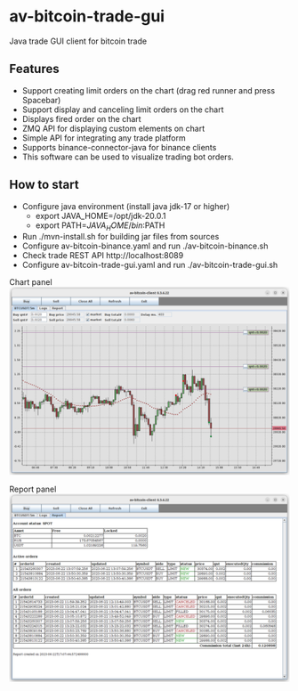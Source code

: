 # av-bitcoin-trade-gui

Java trade GUI client for bitcoin trade

## Features
- Support creating limit orders on the chart (drag red runner and press Spacebar)
- Support display and canceling limit orders on the chart
- Displays fired order on the chart
- ZMQ API for displaying custom elements on chart
- Simple API for integrating any trade platform
- Supports binance-connector-java for binance clients
- This software can be used to visualize trading bot orders.

## How to start
- Configure java environment (install java jdk-17 or higher)
  - export JAVA_HOME=/opt/jdk-20.0.1
  - export PATH=$JAVA_HOME/bin:$PATH
- Run ./mvn-install.sh for building jar files from sources
- Configure av-bitcoin-binance.yaml and run ./av-bitcoin-binance.sh
- Check trade REST API http://localhost:8089 
- Configure av-bitcoin-trade-gui.yaml and run ./av-bitcoin-trade-gui.sh


Chart panel
![Chart panel](docs/chart.png)

Report panel
![Report panel](docs/report.png)
